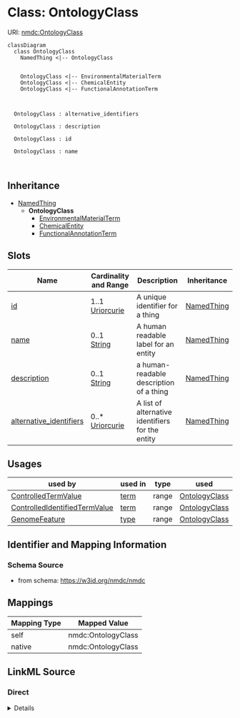 # Class: OntologyClass



URI: [nmdc:OntologyClass](https://w3id.org/nmdc/OntologyClass)















```mermaid
classDiagram
  class OntologyClass
    NamedThing <|-- OntologyClass
    

    OntologyClass <|-- EnvironmentalMaterialTerm
    OntologyClass <|-- ChemicalEntity
    OntologyClass <|-- FunctionalAnnotationTerm
    
    
    
  OntologyClass : alternative_identifiers
    
  OntologyClass : description
    
  OntologyClass : id
    
  OntologyClass : name
    
  

```






## Inheritance
* [NamedThing](NamedThing.md)
    * **OntologyClass**
        * [EnvironmentalMaterialTerm](EnvironmentalMaterialTerm.md)
        * [ChemicalEntity](ChemicalEntity.md)
        * [FunctionalAnnotationTerm](FunctionalAnnotationTerm.md)



## Slots

| Name | Cardinality and Range | Description | Inheritance |
| ---  | --- | --- | --- |
| [id](id.md) | 1..1 <br/> [Uriorcurie](Uriorcurie.md) | A unique identifier for a thing | [NamedThing](NamedThing.md) |
| [name](name.md) | 0..1 <br/> [String](String.md) | A human readable label for an entity | [NamedThing](NamedThing.md) |
| [description](description.md) | 0..1 <br/> [String](String.md) | a human-readable description of a thing | [NamedThing](NamedThing.md) |
| [alternative_identifiers](alternative_identifiers.md) | 0..* <br/> [Uriorcurie](Uriorcurie.md) | A list of alternative identifiers for the entity | [NamedThing](NamedThing.md) |





## Usages

| used by | used in | type | used |
| ---  | --- | --- | --- |
| [ControlledTermValue](ControlledTermValue.md) | [term](term.md) | range | [OntologyClass](OntologyClass.md) |
| [ControlledIdentifiedTermValue](ControlledIdentifiedTermValue.md) | [term](term.md) | range | [OntologyClass](OntologyClass.md) |
| [GenomeFeature](GenomeFeature.md) | [type](type.md) | range | [OntologyClass](OntologyClass.md) |






## Identifier and Mapping Information







### Schema Source


* from schema: https://w3id.org/nmdc/nmdc





## Mappings

| Mapping Type | Mapped Value |
| ---  | ---  |
| self | nmdc:OntologyClass |
| native | nmdc:OntologyClass |





## LinkML Source

<!-- TODO: investigate https://stackoverflow.com/questions/37606292/how-to-create-tabbed-code-blocks-in-mkdocs-or-sphinx -->

### Direct

<details>
```yaml
name: OntologyClass
notes:
- The identifiers for terms from external ontologies can't have their ids constrained
  to the nmdc namespace
from_schema: https://w3id.org/nmdc/nmdc
is_a: NamedThing
slot_usage:
  id:
    name: id
    domain_of:
    - Biosample
    - Study
    - NamedThing
    - Activity
    pattern: ^[a-zA-Z0-9][a-zA-Z0-9_\.]+:[a-zA-Z0-9_][a-zA-Z0-9_\-\/\.,]*$

```
</details>

### Induced

<details>
```yaml
name: OntologyClass
notes:
- The identifiers for terms from external ontologies can't have their ids constrained
  to the nmdc namespace
from_schema: https://w3id.org/nmdc/nmdc
is_a: NamedThing
slot_usage:
  id:
    name: id
    domain_of:
    - Biosample
    - Study
    - NamedThing
    - Activity
    pattern: ^[a-zA-Z0-9][a-zA-Z0-9_\.]+:[a-zA-Z0-9_][a-zA-Z0-9_\-\/\.,]*$
attributes:
  id:
    name: id
    description: A unique identifier for a thing. Must be either a CURIE shorthand
      for a URI or a complete URI
    from_schema: https://w3id.org/nmdc/nmdc
    rank: 1000
    identifier: true
    alias: id
    owner: OntologyClass
    domain_of:
    - Biosample
    - Study
    - NamedThing
    - Activity
    range: uriorcurie
    required: true
    pattern: ^[a-zA-Z0-9][a-zA-Z0-9_\.]+:[a-zA-Z0-9_][a-zA-Z0-9_\-\/\.,]*$
  name:
    name: name
    description: A human readable label for an entity
    from_schema: https://w3id.org/nmdc/nmdc
    rank: 1000
    alias: name
    owner: OntologyClass
    domain_of:
    - Protocol
    - NamedThing
    - PersonValue
    - Activity
    range: string
  description:
    name: description
    description: a human-readable description of a thing
    from_schema: https://w3id.org/nmdc/nmdc
    rank: 1000
    slot_uri: dcterms:description
    alias: description
    owner: OntologyClass
    domain_of:
    - Study
    - NamedThing
    - ImageValue
    range: string
  alternative_identifiers:
    name: alternative_identifiers
    description: A list of alternative identifiers for the entity.
    from_schema: https://w3id.org/nmdc/nmdc
    rank: 1000
    multivalued: true
    alias: alternative_identifiers
    owner: OntologyClass
    domain_of:
    - Biosample
    - Study
    - NamedThing
    - MetaboliteQuantification
    range: uriorcurie
    pattern: ^[a-zA-Z0-9][a-zA-Z0-9_\.]+:[a-zA-Z0-9_][a-zA-Z0-9_\-\/\.,]*$

```
</details>